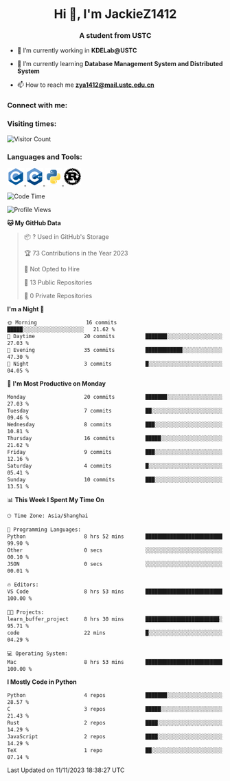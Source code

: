 <h1 align="center">Hi 👋, I'm JackieZ1412</h1>
<h3 align="center">A student from USTC</h3>

- 🔭 I’m currently working in **KDELab@USTC**

- 🌱 I’m currently learning **Database Management System and Distributed System**

- 📫 How to reach me **zya1412@mail.ustc.edu.cn**

<h3 align="left">Connect with me:</h3>
<p align="left">
</p>

<h3 align="left">Visiting times:</h3>
<p align="left">
</p>

![Visitor Count](https://profile-counter.glitch.me/Christmas/count.svg)

<h3 align="left">Languages and Tools:</h3>
<p align="left"> <a href="https://www.cprogramming.com/" target="_blank" rel="noreferrer"> <img src="https://raw.githubusercontent.com/devicons/devicon/master/icons/c/c-original.svg" alt="c" width="40" height="40"/> </a> <a href="https://www.w3schools.com/cpp/" target="_blank" rel="noreferrer"> <img src="https://raw.githubusercontent.com/devicons/devicon/master/icons/cplusplus/cplusplus-original.svg" alt="cplusplus" width="40" height="40"/> </a> <a href="https://www.python.org" target="_blank" rel="noreferrer"> <img src="https://raw.githubusercontent.com/devicons/devicon/master/icons/python/python-original.svg" alt="python" width="40" height="40"/> </a> <a href="https://www.rust-lang.org" target="_blank" rel="noreferrer"> <img src="https://raw.githubusercontent.com/devicons/devicon/master/icons/rust/rust-plain.svg" alt="rust" width="40" height="40"/> </a> </p>



<!--START_SECTION:waka-->
![Code Time](http://img.shields.io/badge/Code%20Time-553%20hrs%2028%20mins-blue)

![Profile Views](http://img.shields.io/badge/Profile%20Views-0-blue)

**🐱 My GitHub Data** 

> 📦 ? Used in GitHub's Storage 
 > 
> 🏆 73 Contributions in the Year 2023
 > 
> 🚫 Not Opted to Hire
 > 
> 📜 13 Public Repositories 
 > 
> 🔑 0 Private Repositories 
 > 
**I'm a Night 🦉** 

```text
🌞 Morning                16 commits          █████░░░░░░░░░░░░░░░░░░░░   21.62 % 
🌆 Daytime                20 commits          ███████░░░░░░░░░░░░░░░░░░   27.03 % 
🌃 Evening                35 commits          ████████████░░░░░░░░░░░░░   47.30 % 
🌙 Night                  3 commits           █░░░░░░░░░░░░░░░░░░░░░░░░   04.05 % 
```
📅 **I'm Most Productive on Monday** 

```text
Monday                   20 commits          ███████░░░░░░░░░░░░░░░░░░   27.03 % 
Tuesday                  7 commits           ██░░░░░░░░░░░░░░░░░░░░░░░   09.46 % 
Wednesday                8 commits           ███░░░░░░░░░░░░░░░░░░░░░░   10.81 % 
Thursday                 16 commits          █████░░░░░░░░░░░░░░░░░░░░   21.62 % 
Friday                   9 commits           ███░░░░░░░░░░░░░░░░░░░░░░   12.16 % 
Saturday                 4 commits           █░░░░░░░░░░░░░░░░░░░░░░░░   05.41 % 
Sunday                   10 commits          ███░░░░░░░░░░░░░░░░░░░░░░   13.51 % 
```


📊 **This Week I Spent My Time On** 

```text
🕑︎ Time Zone: Asia/Shanghai

💬 Programming Languages: 
Python                   8 hrs 52 mins       █████████████████████████   99.90 % 
Other                    0 secs              ░░░░░░░░░░░░░░░░░░░░░░░░░   00.10 % 
JSON                     0 secs              ░░░░░░░░░░░░░░░░░░░░░░░░░   00.01 % 

🔥 Editors: 
VS Code                  8 hrs 53 mins       █████████████████████████   100.00 % 

🐱‍💻 Projects: 
learn_buffer_project     8 hrs 30 mins       ████████████████████████░   95.71 % 
code                     22 mins             █░░░░░░░░░░░░░░░░░░░░░░░░   04.29 % 

💻 Operating System: 
Mac                      8 hrs 53 mins       █████████████████████████   100.00 % 
```

**I Mostly Code in Python** 

```text
Python                   4 repos             ███████░░░░░░░░░░░░░░░░░░   28.57 % 
C                        3 repos             █████░░░░░░░░░░░░░░░░░░░░   21.43 % 
Rust                     2 repos             ████░░░░░░░░░░░░░░░░░░░░░   14.29 % 
JavaScript               2 repos             ████░░░░░░░░░░░░░░░░░░░░░   14.29 % 
TeX                      1 repo              ██░░░░░░░░░░░░░░░░░░░░░░░   07.14 % 
```




 Last Updated on 11/11/2023 18:38:27 UTC
<!--END_SECTION:waka-->
